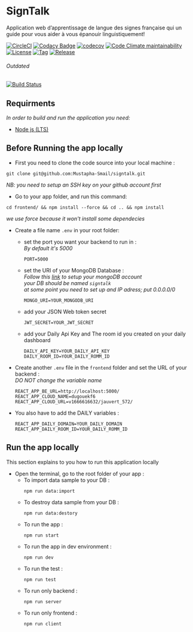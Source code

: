 # SignTalk

Application web d’apprentissage de langue des signes française qui
un guide pour vous aider à vous épanouir linguistiquement!

[![CircleCI](https://dl.circleci.com/status-badge/img/gh/Mustapha-Smail/SignTalk/tree/main.svg?style=svg)](https://dl.circleci.com/status-badge/redirect/gh/Mustapha-Smail/SignTalk/tree/main)
[![Codacy Badge](https://app.codacy.com/project/badge/Grade/342e82a4609c4778ae54301239cea412)](https://www.codacy.com/gh/Mustapha-Smail/SignTalk/dashboard?utm_source=github.com&utm_medium=referral&utm_content=Mustapha-Smail/SignTalk&utm_campaign=Badge_Grade)
[![codecov](https://codecov.io/gh/Mustapha-Smail/SignTalk/branch/main/graph/badge.svg?token=ECSVYA6ILM)](https://codecov.io/gh/Mustapha-Smail/SignTalk)
[![Code Climate maintainability](https://img.shields.io/codeclimate/maintainability/Mustapha-Smail/SignTalk?style=flat-square)](https://codeclimate.com/github/Mustapha-Smail/SignTalk/maintainability)
[![License](https://img.shields.io/github/license/mustapha-smail/SignTalk.svg?style=flat-square)](LICENSE)
[![Tag](https://img.shields.io/github/tag/mustapha-smail/SignTalk.svg?label=tag&style=flat-square)](https://github.com/Mustapha-Smail/SignTalk/releases/latest)
[![Release](https://img.shields.io/github/release/mustapha-smail/SignTalk.svg?style=flat-square)](https://github.com/Mustapha-Smail/SignTalk/releases/latest)

###### Outdated

[![Build Status](https://app.travis-ci.com/Mustapha-Smail/SignTalk.svg?branch=main)](https://app.travis-ci.com/Mustapha-Smail/SignTalk)

## Requirments

_In order to build and run the application you need:_

- [Node js (LTS)](https://nodejs.org/en/download/)

## Before Running the app locally

- First you need to clone the code source into your local machine :

```shell
git clone git@github.com:Mustapha-Smail/signtalk.git
```

_NB: you need to setup an SSH key on your github account first_

- Go to your app folder, and run this command:

```shell
cd frontend/ && npm install --force && cd .. && npm install
```

_we use force because it won't install some dependecies_

- Create a file name `.env` in your root folder:
  - set the port you want your backend to run in : <br>
    _By default it's 5000_
    ```shell
    PORT=5000
    ```
  - set the URI of your MongoDB Database : <br>
    _Follow this [link](https://www.mongodb.com/docs/atlas/getting-started/) to setup your mongoDB account_ <br>
    _your DB should be named `signtalk`_<br>
    _at some point you need to set up and IP adress; put 0.0.0.0/0_
    ```shell
    MONGO_URI=YOUR_MONGODB_URI
    ```
  - add your JSON Web token secret
    ```shell
    JWT_SECRET=YOUR_JWT_SECRET
    ```
  - add your Daily Api Key and The room id you created on your daily dashboard
    ```shell
    DAILY_API_KEY=YOUR_DAILY_API_KEY
    DAILY_ROOM_ID=YOUR_DAILY_ROMM_ID
    ```
- Create another `.env` file in the `frontend` folder and set the URL of your backend : <br>
  _DO NOT change the variable name_

  ```shell
  REACT_APP_BE_URL=http://localhost:5000/
  REACT_APP_CLOUD_NAME=dugouekf6
  REACT_APP_CLOUD_URL=v1666616632/jauvert_572/
  ```

- You also have to add the DAILY variables :
  ```shell
  REACT_APP_DAILY_DOMAIN=YOUR_DAILY_DOMAIN
  REACT_APP_DAILY_ROOM_ID=YOUR_DAILY_ROMM_ID
  ```

## Run the app locally

This section explains to you how to run this application locally <br>

- Open the terminal, go to the root folder of your app :
  - To import data sample to your DB :
    ```shell
    npm run data:import
    ```
  - To destroy data sample from your DB :
    ```shell
    npm run data:destory
    ```
  - To run the app :
    ```shell
    npm run start
    ```
  - To run the app in dev environment :
    ```shell
    npm run dev
    ```
  - To run the test :
    ```shell
    npm run test
    ```
  - To run only backend :
    ```shell
    npm run server
    ```
  - To run only frontend :
    ```shell
    npm run client
    ```
